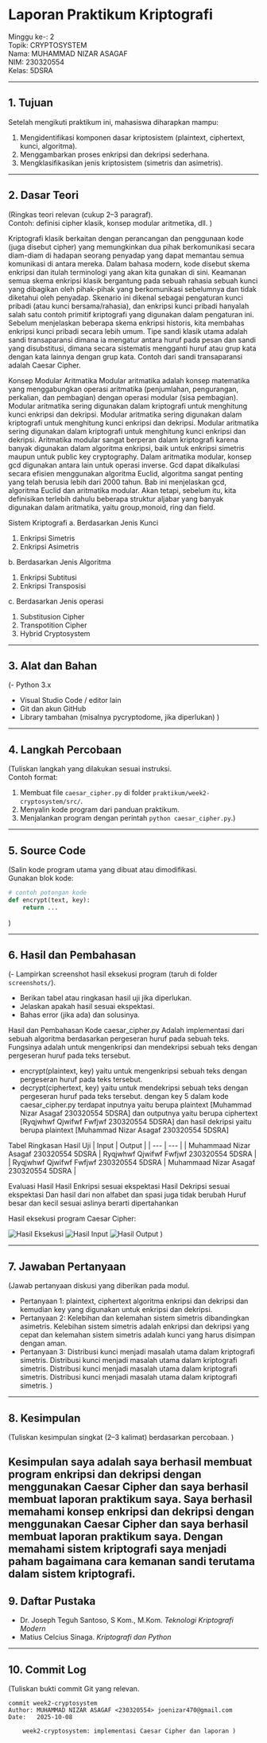 # Laporan Praktikum Kriptografi
Minggu ke-: 2  
Topik: CRYPTOSYSTEM  
Nama: MUHAMMAD NIZAR ASAGAF  
NIM: 230320554  
Kelas: 5DSRA  

---

## 1. Tujuan
Setelah mengikuti praktikum ini, mahasiswa diharapkan mampu:  
1. Mengidentifikasi komponen dasar kriptosistem (plaintext, ciphertext, kunci, algoritma).  
2. Menggambarkan proses enkripsi dan dekripsi sederhana.  
3. Mengklasifikasikan jenis kriptosistem (simetris dan asimetris). 

---

## 2. Dasar Teori
(Ringkas teori relevan (cukup 2–3 paragraf).  
Contoh: definisi cipher klasik, konsep modular aritmetika, dll.  )

Kriptografi klasik berkaitan dengan perancangan dan penggunaan kode (juga disebut
cipher) yang memungkinkan dua pihak berkomunikasi secara diam-diam di hadapan seorang penyadap yang dapat memantau semua komunikasi di antara mereka. Dalam bahasa modern,
kode disebut skema enkripsi dan itulah terminologi yang akan kita gunakan di sini. Keamanan
semua skema enkripsi klasik bergantung pada sebuah rahasia sebuah kunci yang dibagikan
oleh pihak-pihak yang berkomunikasi sebelumnya dan tidak diketahui oleh penyadap.
Skenario ini dikenal sebagai pengaturan kunci pribadi (atau kunci bersama/rahasia), dan
enkripsi kunci pribadi hanyalah salah satu contoh primitif kriptografi yang digunakan dalam
pengaturan ini. Sebelum menjelaskan beberapa skema enkripsi historis, kita membahas
enkripsi kunci pribadi secara lebih umum. Tipe sandi klasik utama adalah sandi transaparansi dimana ia mengatur antara huruf pada pesan dan sandi yang disubstitusi, dimana secara sistematis mengganti huruf atau grup kata dengan kata lainnya dengan grup kata. Contoh dari sandi transaparansi adalah Caesar Cipher. 

Konsep Modular Aritmatika
Modular aritmatika adalah konsep matematika yang menggabungkan operasi aritmatika (penjumlahan, pengurangan, perkalian, dan pembagian) dengan operasi modular (sisa pembagian). Modular aritmatika sering digunakan dalam kriptografi untuk menghitung kunci enkripsi dan dekripsi. Modular aritmatika sering digunakan dalam kriptografi untuk menghitung kunci enkripsi dan dekripsi. Modular aritmatika sering digunakan dalam kriptografi untuk menghitung kunci enkripsi dan dekripsi. 
Aritmatika modular sangat berperan dalam kriptografi karena banyak digunakan dalam algoritma enkripsi, baik untuk enkripsi simetris maupun untuk public key cryptography. Dalam aritmatika modular, konsep gcd digunakan antara lain untuk operasi inverse. Gcd dapat dikalkulasi secara efisien menggunakan algoritma Euclid, algoritma sangat penting yang telah berusia lebih dari 2000 tahun. Bab ini menjelaskan gcd, algoritma Euclid dan aritmatika modular. Akan tetapi, sebelum itu, kita definisikan terlebih dahulu beberapa struktur aljabar yang banyak digunakan dalam aritmatika, yaitu group,monoid, ring dan field.

Sistem Kriptografi 
a. Berdasarkan Jenis Kunci
1. Enkripsi Simetris
2. Enkripsi Asimetris

b. Berdasarkan Jenis Algoritma
1. Enkripsi Subtitusi
2. Enkripsi Transposisi

c. Berdasarkan Jenis operasi
1. Substitusion Cipher
2. Transpotition Cipher
3. Hybrid Cryptosystem
---

## 3. Alat dan Bahan
(- Python 3.x  
- Visual Studio Code / editor lain  
- Git dan akun GitHub  
- Library tambahan (misalnya pycryptodome, jika diperlukan)  )

---

## 4. Langkah Percobaan
(Tuliskan langkah yang dilakukan sesuai instruksi.  
Contoh format:
1. Membuat file `caesar_cipher.py` di folder `praktikum/week2-cryptosystem/src/`.
2. Menyalin kode program dari panduan praktikum.
3. Menjalankan program dengan perintah `python caesar_cipher.py`.)

---

## 5. Source Code
(Salin kode program utama yang dibuat atau dimodifikasi.  
Gunakan blok kode:

```python
# contoh potongan kode
def encrypt(text, key):
    return ...
```
)

---

## 6. Hasil dan Pembahasan
(- Lampirkan screenshot hasil eksekusi program (taruh di folder `screenshots/`).  
- Berikan tabel atau ringkasan hasil uji jika diperlukan.  
- Jelaskan apakah hasil sesuai ekspektasi.  
- Bahas error (jika ada) dan solusinya. 

Hasil dan Pembahasan Kode caesar_cipher.py
Adalah implementasi dari sebuah algoritma berdasarkan pergeseran huruf pada sebuah teks. 
Fungsinya adalah untuk mengenkripsi dan mendekripsi sebuah teks dengan pergeseran huruf pada teks tersebut.
- encrypt(plaintext, key) yaitu untuk mengenkripsi sebuah teks dengan pergeseran huruf pada teks tersebut.
- decrypt(ciphertext, key) yaitu untuk mendekripsi sebuah teks dengan pergeseran huruf pada teks tersebut.
dengan key 5
dalam kode caesar_cipher.py terdapat inputnya yaitu berupa plaintext [Muhammad Nizar Asagaf 230320554 5DSRA]
dan outputnya yaitu berupa ciphertext [Ryqjwhwf Qjwifwf Fwfjwf 230320554 5DSRA]
dan hasil dekripsi yaitu berupa plaintext [Muhammad Nizar Asagaf 230320554 5DSRA]

Tabel Ringkasan Hasil Uji
| Input | Output |
| --- | --- |
| Muhammaad Nizar Asagaf 230320554 5DSRA | Ryqjwhwf Qjwifwf Fwfjwf 230320554 5DSRA |
| Ryqjwhwf Qjwifwf Fwfjwf 230320554 5DSRA | Muhammaad Nizar Asagaf 230320554 5DSRA |

Evaluasi Hasil
Hasil Enkripsi sesuai ekspektasi
Hasil Dekripsi sesuai ekspektasi
Dan hasil dari non alfabet dan spasi juga tidak berubah 
Huruf besar dan kecil sesuai aslinya berarti dipertahankan

Hasil eksekusi program Caesar Cipher:

![Hasil Eksekusi](screenshots/output.png)
![Hasil Input](screenshots/input.png)
![Hasil Output](screenshots/output.png)
)

---

## 7. Jawaban Pertanyaan
(Jawab pertanyaan diskusi yang diberikan pada modul.  
- Pertanyaan 1: plaintext, ciphertext algoritma enkripsi dan dekripsi dan kemudian key yang digunakan untuk enkripsi dan dekripsi. 
- Pertanyaan 2: Kelebihan dan kelemahan sistem simetris dibandingkan asimetris. Kelebihan sistem simetris adalah enkripsi dan dekripsi yang cepat dan kelemahan sistem simetris adalah kunci yang harus disimpan dengan aman. 
- Pertanyaan 3: Distribusi kunci menjadi masalah utama dalam kriptografi simetris. Distribusi kunci menjadi masalah utama dalam kriptografi simetris. Distribusi kunci menjadi masalah utama dalam kriptografi simetris. Distribusi kunci menjadi masalah utama dalam kriptografi simetris. 
)
---

## 8. Kesimpulan
(Tuliskan kesimpulan singkat (2–3 kalimat) berdasarkan percobaan.  )

Kesimpulan saya adalah saya berhasil membuat program enkripsi dan dekripsi dengan menggunakan Caesar Cipher dan saya berhasil membuat laporan praktikum saya. Saya berhasil memahami konsep enkripsi dan dekripsi dengan menggunakan Caesar Cipher dan saya berhasil membuat laporan praktikum saya. Dengan memahami sistem kriptografi saya menjadi paham bagaimana cara kemanan sandi terutama dalam sistem kriptografi. 
---

## 9. Daftar Pustaka
- Dr. Joseph Teguh Santoso, S Kom., M.Kom. *Teknologi Kriptografi Modern*
- Matius Celcius Sinaga. *Kriptografi dan Python* 

---

## 10. Commit Log
(Tuliskan bukti commit Git yang relevan.  

```
commit week2-cryptosystem 
Author: MUHAMMAD NIZAR ASAGAF <230320554> joenizar470@gmail.com
Date:   2025-10-08

    week2-cryptosystem: implementasi Caesar Cipher dan laporan )
```
